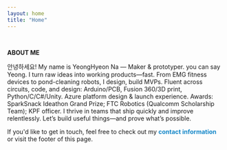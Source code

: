 ```yaml
---
layout: home
title: "Home"
---
```


<p><br></p>
<p style="line-height:1.2"><strong>ABOUT ME</strong></p>
<p>안녕하세요! My name is YeongHyeon Na — Maker & prototyper. you can say Yeong.
I turn raw ideas into working products—fast.
From EMG fitness devices to pond-cleaning robots, I design, build MVPs.
Fluent across circuits, code, and design: Arduino/PCB, Fusion 360/3D print, Python/C/C#/Unity.
Azure platform design & launch experience.
Awards: SparkSnack Ideathon Grand Prize; FTC Robotics (Qualcomm Scholarship Team); KPF officer.
I thrive in teams that ship quickly and improve relentlessly.
Let’s build useful things—and prove what’s possible.
</p>

<p>If you'd like to get in touch, feel free to check out my <strong><a href="https://ynghyn-na.github.io/contact" style="text-decoration-line: none"><font color="#1487C8">contact information</font></a></strong> or visit the footer of this page.</p>
